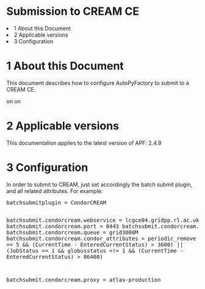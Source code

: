 </div>
<br>
<br>
<br>
<br>
<br>
<br>
<br>
<br>
<br>
<br>
<p />
<h1><a name="Submission_to_CREAM_CE"></a>  Submission to CREAM CE </h1>

<li> 1  About this Document</a>
</li> <li> 2  Applicable versions</a>
</li> <li> 3  Configuration</a>
</li></ul> 

<p />
<h1><a name="1_About_this_Document"></a> 1  About this Document </h1>
<p />
This document describes how to configure AutoPyFactory to submit to a CREAM CE.
<p />
on    
on    
<p />
<p />
<h1><a name="2_Applicable_versions"></a> 2  Applicable versions </h1>
<p />
This documentation applies to the latest version of APF: 2.4.9
<p />
<p />
<h1><a name="3_Configuration"></a> 3  Configuration </h1>
<p />
In order to submit to CREAM, just set accordingly the batch submit plugin, and all related attributes. 
For example:
<p />
<pre class="file">
batchsubmitplugin = CondorCREAM

batchsubmit.condorcream.webservice = lcgce04.gridpp.rl.ac.uk
batchsubmit.condorcream.port = 8443
batchsubmit.condorcream.batch = pbs
batchsubmit.condorcream.queue = grid3000M 
batchsubmit.condorcream.condor_attributes = periodic_remove = (JobStatus == 5 && (CurrentTime - EnteredCurrentStatus) > 3600) || (JobStatus == 1 && globusstatus =!= 1 && (CurrentTime - EnteredCurrentStatus) > 86400)

batchsubmit.condorcream.proxy = atlas-production
</pre>
<p />


</body></html>
